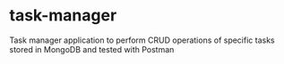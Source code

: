 # task-manager
Task manager application to perform CRUD operations of specific tasks stored in MongoDB and tested with Postman
